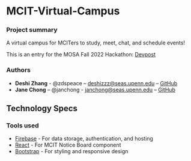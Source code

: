 # MCIT-Virtual-Campus


### Project summary

A virtual campus for MCITers to study, meet, chat, and schedule events!  

This is an entry for the MOSA Fall 2022 Hackathon: [Devpost](https://...)

### Authors
* **Deshi Zhang**  - @zdspeace – deshizzz@seas.upenn.edu – [GitHub](https://github.com/Janecching)
* **Jane Chong** – @janchong - janchong@seas.upenn.edu – [GitHub](https://github.com/giveitem)


## Technology Specs 

### Tools used


* [Firebase](https://firebase.google.com/) - For data storage, authentication, and hosting 
* [React](https://reactjs.org/) - For MCIT Notice Board component 
* [Bootstrap](https://getbootstrap.com/) - For styling and responsive design

